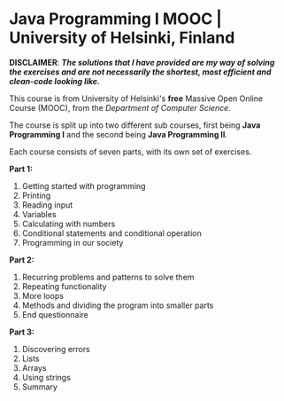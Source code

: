 # **Java Programming I MOOC | University of Helsinki, Finland**

**DISCLAIMER**: **_The solutions that I have provided are my way of solving the exercises and are not necessarily the shortest, most efficient and clean-code looking like._**

This course is from University of Helsinki's **free** Massive Open Online Course (MOOC), from the _Department of Computer Science_.

The course is split up into two different sub courses, first being **Java Programming I** and the second being **Java Programming II**.

Each course consists of seven parts, with its own set of exercises.

**Part 1:**
1. Getting started with programming
2. Printing
3. Reading input
4. Variables
5. Calculating with numbers
6. Conditional statements and conditional operation
7. Programming in our society

**Part 2:**
1. Recurring problems and patterns to solve them
2. Repeating functionality
3. More loops
4. Methods and dividing the program into smaller parts
5. End questionnaire

**Part 3:**
1. Discovering errors
2. Lists
3. Arrays
4. Using strings
5. Summary
